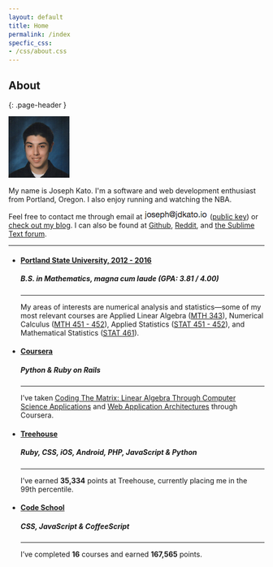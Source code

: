 ```yaml
---
layout: default
title: Home
permalink: /index
specfic_css:
- /css/about.css
---
```


## About
{: .page-header }

<img class="pull-left" src="img/img.png" style="margin-right:20px;">

My name is Joseph Kato. I'm a software and web development enthusiast from Portland, Oregon. I also enjoy running and watching the NBA.

<div class="row">
Feel free to contact me through email at <img class="inline-img" src="img/inline-em.png"> (<a href="https://keybase.io/jdkato/key.asc">public key</a>) or <a href="blog.html">check out my blog</a>. I can also be found at <a href="https://github.com/jdkato">Github</a>, <a href="https://www.reddit.com/user/jdkato/">Reddit</a>, and <a href="https://forum.sublimetext.com/users/jdkato/activity">the Sublime Text forum</a>.
</div>

---

<div class="container">
    <ul class="timeline">
        <li>
          <div class="timeline-badge"><i class="fa fa-area-chart" aria-hidden="true"></i></div>
          <div class="timeline-panel">
            <div class="timeline-heading">
              <h4 class="timeline-title"><a href="http://www.pdx.edu/math/bsba-in-mathematics">Portland State University, 2012 - 2016</a></h4>
              <h5 class="timeline-title">B.S. in Mathematics, magna cum laude (GPA: 3.81 / 4.00)</h5>
              <hr>
            </div>
            <div class="timeline-body">
              <p class="panel-text">My areas of interests are numerical analysis and statistics—some of my most relevant courses are Applied Linear Algebra (<a href="http://pdx.smartcatalogiq.com/en/2016-2017/Bulletin/Courses/Mth-Mathematical-Sciences/300/Mth-343">MTH 343</a>), Numerical Calculus (<a href="http://pdx.smartcatalogiq.com/en/2016-2017/Bulletin/Courses/Mth-Mathematical-Sciences/400/Mth-451">MTH 451 - 452</a>), Applied Statistics (<a href="http://pdx.smartcatalogiq.com/en/2016-2017/Bulletin/Courses/Stat-Statistics/400/Stat-451">STAT 451 - 452</a>), and Mathematical Statistics (<a href="http://pdx.smartcatalogiq.com/en/2016-2017/Bulletin/Courses/Stat-Statistics/400/Stat-461">STAT 461</a>).</p>
            </div>
          </div>
        </li>
        <li class="timeline-inverted">
          <div class="timeline-badge"><i class="fa fa-code" aria-hidden="true"></i></i></div>
          <div class="timeline-panel">
            <div class="timeline-heading">
              <h4 class="timeline-title"><a href="https://www.coursera.org/">Coursera</a></h4>
              <h5 class="timeline-title">Python &amp; Ruby on Rails</h5>  
              <hr>
            </div>
            <div class="timeline-body">
              <p  class="panel-text">I’ve taken <a href="http://codingthematrix.com/">Coding The Matrix: Linear Algebra Through Computer Science Applications</a> and <a href="https://www.coursera.org/learn/web-app">Web Application Architectures</a> through Coursera.</p>
            </div>
          </div>
        </li>
        <li>
          <div class="timeline-badge"><i class="fa fa-code" aria-hidden="true"></i></i></div>
          <div class="timeline-panel">
            <div class="timeline-heading">
              <h4 class="timeline-title"><a href="https://teamtreehouse.com/josephkato">Treehouse</a></h4>
              <h5 class="timeline-title">Ruby, CSS, iOS, Android, PHP, JavaScript &amp; Python</h5>  
              <hr>
            </div>
            <div class="timeline-body">
              <p  class="panel-text">I’ve earned <strong>35,334</strong> points at Treehouse, currently placing me in the 99th percentile.</p>
            </div>
          </div>
        </li>
        <li class="timeline-inverted">
          <div class="timeline-badge"><i class="fa fa-code" aria-hidden="true"></i></div>
          <div class="timeline-panel">
            <div class="timeline-heading">
              <h4 class="timeline-title"><a href="https://www.codeschool.com/users/jdkato">Code School</a></h4>
              <h5 class="timeline-title">CSS, JavaScript &amp; CoffeeScript</h5>
              <hr>
            </div>
            <div class="timeline-body">
              <p  class="panel-text">I’ve completed <strong>16</strong> courses and earned <strong>167,565</strong> points.</p>
            </div>
          </div>
        </li>
    </ul>
</div>
